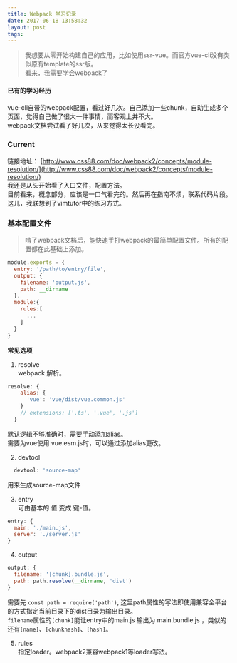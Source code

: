 ```yaml
---
title: Webpack 学习记录
date: 2017-06-18 13:58:32
layout: post
tags:
---
```

>  我想要从零开始构建自己的应用，比如使用ssr-vue。而官方vue-cli没有类似原有template的ssr版。  
>  看来，我需要学会webpack了  

#### 已有的学习经历   
vue-cli自带的webpack配置，看过好几次。自己添加一些chunk，自动生成多个页面，觉得自己做了很大一件事情，而客观上并不大。  
webpack文档尝试看了好几次，从来觉得太长没看完。  

### Current  

链接地址：  [http://www.css88.com/doc/webpack2/concepts/module-resolution/](http://www.css88.com/doc/webpack2/concepts/module-resolution/)  
我还是从头开始看了入口文件，配置方法。  
目前看来，概念部分，应该是一口气看完的。然后再在指南不烦，联系代码片段。  
这儿，我联想到了vimtutor中的练习方式。

### 基本配置文件  

> 啃了webpack文档后，能快速手打webpack的最简单配置文件。所有的配置都在此基础上添加。  

```javascript
module.exports = {
  entry: '/path/to/entry/file',
  output: {
    filename: 'output.js',
    path: __dirname
  },
  module:{
    rules:[
      ...
    ]
  }
}
```

**常见选项**  

1. resolve  
webpack 解析。
``` javascript
resolve: {
    alias: {
      'vue': 'vue/dist/vue.common.js'
    }
    // extensions: ['.ts', '.vue', '.js']
  }
```
默认逻辑不够准确时，需要手动添加alias。  
需要为vue使用 vue.esm.js时，可以通过添加alias更改。  

2. devtool  
``` javascript  
  devtool: 'source-map'
```
用来生成source-map文件  

3. entry  
可由基本的 值 变成 键-值。  
```javascript
entry: {
  main: './main.js',
  server: './server.js'
}
```

4. output  
```javascript
output: {
  filename: '[chunk].bundle.js',
  path: path.resolve(__dirname, 'dist')
}
```  
需要先 `const path = require('path')`, 这里path属性的写法即使用兼容全平台的方式指定当前目录下的dist目录为输出目录。  
`filename`属性的`[chunk]`能让entry中的main.js 输出为 main.bundle.js ，类似的还有`[name]`、`[chunkhash]`、`[hash]`。  

5. rules  
指定loader。webpack2兼容webpack1等loader写法。
